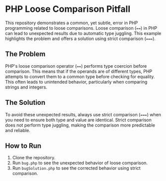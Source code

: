 # PHP Loose Comparison Pitfall

This repository demonstrates a common, yet subtle, error in PHP programming related to loose comparisons.  Loose comparison (`==`) in PHP can lead to unexpected results due to automatic type juggling.  This example highlights the problem and offers a solution using strict comparison (`===`).

## The Problem
PHP's loose comparison operator (`==`) performs type coercion before comparison. This means that if the operands are of different types, PHP attempts to convert them to a common type before checking for equality. This often leads to unintended behavior, particularly when comparing strings and integers.

## The Solution
To avoid these unexpected results, always use strict comparison (`===`) when you need to ensure both type and value are identical.  Strict comparison does not perform type juggling, making the comparison more predictable and reliable.

## How to Run
1. Clone the repository.
2. Run `bug.php` to see the unexpected behavior of loose comparison.
3. Run `bugSolution.php` to see the corrected behavior using strict comparison.
